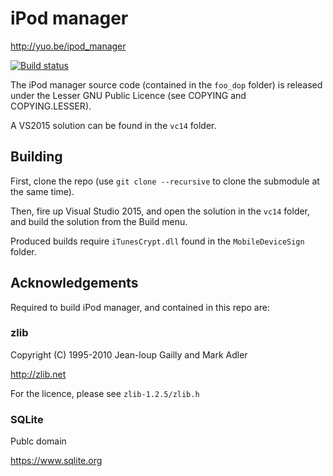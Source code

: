 # iPod manager

http://yuo.be/ipod_manager

[![Build status](https://ci.appveyor.com/api/projects/status/dfrgvwsfrlet8d2r/branch/master?svg=true)](https://ci.appveyor.com/project/reupen/ipod-manager/branch/master)

The iPod manager source code (contained in the `foo_dop` folder) is released under the Lesser GNU Public Licence (see COPYING and COPYING.LESSER).

A VS2015 solution can be found in the `vc14` folder.

## Building

First, clone the repo (use `git clone --recursive` to clone the submodule at the same time).

Then, fire up Visual Studio 2015, and open the solution in the `vc14` folder, and build the solution from the Build menu. 

Produced builds require `iTunesCrypt.dll` found in the `MobileDeviceSign` folder.

## Acknowledgements

Required to build iPod manager, and contained in this repo are:

### zlib
Copyright (C) 1995-2010 Jean-loup Gailly and Mark Adler

http://zlib.net

For the licence, please see `zlib-1.2.5/zlib.h`


### SQLite
Publc domain

https://www.sqlite.org
